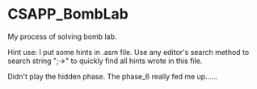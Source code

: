 # CSAPP_BombLab
My process of solving bomb lab.

Hint use:
I put some hints in .asm file. Use any editor's search method to search string ";->" to quickly find all hints wrote in this file.

Didn't play the hidden phase. The phase_6 really fed me up......

